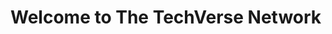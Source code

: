 [logo]: https://github.com/adam-p/markdown-here/raw/master/src/common/images/icon48.png "Logo Title Text 2"
# Welcome to The TechVerse Network

